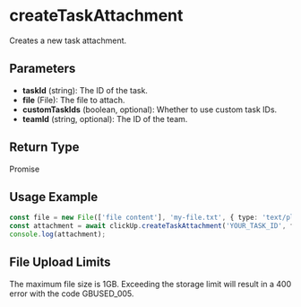 # createTaskAttachment

Creates a new task attachment.

## Parameters

- **taskId** (string): The ID of the task.
- **file** (File): The file to attach.
- **customTaskIds** (boolean, optional): Whether to use custom task IDs.
- **teamId** (string, optional): The ID of the team.

## Return Type

Promise<TaskAttachmentResponse>

## Usage Example

```typescript
const file = new File(['file content'], 'my-file.txt', { type: 'text/plain' });
const attachment = await clickUp.createTaskAttachment('YOUR_TASK_ID', file);
console.log(attachment);
```

## File Upload Limits

The maximum file size is 1GB. Exceeding the storage limit will result in a 400 error with the code GBUSED_005.